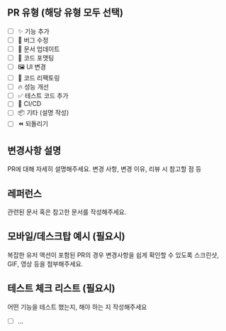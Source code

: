 ## PR 유형 (해당 유형 모두 선택)
- [ ] ✨ 기능 추가
- [ ] 🐛 버그 수정
- [ ] 📝 문서 업데이트
- [ ] 🎨 코드 포맷팅
- [ ] 🖼️ UI 변경
- [ ] 🫧 코드 리팩토링
- [ ] 🔥 성능 개선
- [ ] ✅ 테스트 코드 추가
- [ ] 👷 CI/CD
- [ ] 📦 기타 (설명 작성)
- [ ] ⏪ 되돌리기

## 변경사항 설명
PR에 대해 자세히 설명해주세요.
변경 사항, 변경 이유, 리뷰 시 참고할 점 등

## 레퍼런스
관련된 문서 혹은 참고한 문서를 작성해주세요.

## 모바일/데스크탑 예시 (필요시)
복잡한 유저 액션이 포함된 PR의 경우 변경사항을 쉽게 확인할 수 있도록 스크린샷, GIF, 영상 등을 첨부해주세요.

## 테스트 체크 리스트 (필요시)
어떤 기능을 테스트 했는지, 해야 하는 지 작성해주세요
- [ ] ...
